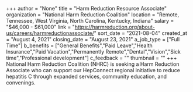 +++
author = "None"
title = "Harm Reduction Resource Associate"
organization = "National Harm Reduction Coalition"
location = "Remote, Tennessee, West Virginia, North Carolina, Kentucky, Indiana"
salary = "$46,000 - $61,000"
link = "https://harmreduction.org/about-us/careers/harmreductionassociate/"
sort_date = "2021-08-04"
created_at = "August 4, 2021"
closing_date = "August 23, 2021"
a_job_type = ["Full Time"]
b_benefits = ["General Benefits","Paid Leave","Health Insurance","Paid Vacation","Permanently Remote","Dental","Vision","Sick time","Professional development"]
c_feedback = ""
thumbnail = ""
+++
National Harm Reduction Coalition (NHRC) is seeking a Harm Reduction Associate who can support our HepConnect regional initiative to reduce hepatitis C through expanded services, community education, and convenings. 
